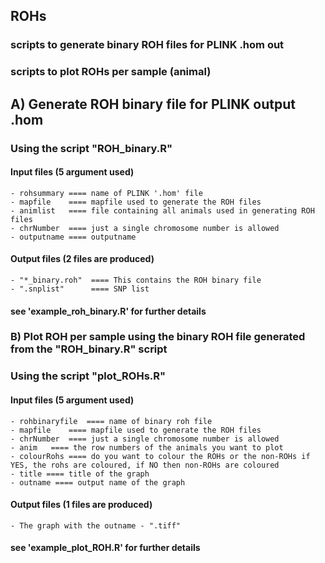 ## ROHs  
### scripts to generate binary ROH files for PLINK .hom out  
### scripts to plot ROHs per sample (animal)


## A) Generate ROH binary file for PLINK output .hom 
### Using the script "ROH_binary.R"  

#### Input files (5 argument used)  
    - rohsummary ==== name of PLINK '.hom' file  
    - mapfile    ==== mapfile used to generate the ROH files  
    - animlist   ==== file containing all animals used in generating ROH files  
    - chrNumber  ==== just a single chromosome number is allowed  
    - outputname ==== outputname

#### Output files (2 files are produced)
    - "*_binary.roh"  ==== This contains the ROH binary file  
    - ".snplist"      ==== SNP list  


#### see 'example_roh_binary.R' for further details




### B) Plot ROH per sample using the binary ROH file generated from the "ROH_binary.R" script  
### Using the script "plot_ROHs.R"  

#### Input files (5 argument used)  
    - rohbinaryfile  ==== name of binary roh file  
    - mapfile    ==== mapfile used to generate the ROH files  
    - chrNumber  ==== just a single chromosome number is allowed  
    - anim   ==== the row numbers of the animals you want to plot  
    - colourRohs ==== do you want to colour the ROHs or the non-ROHs if YES, the rohs are coloured, if NO then non-ROHs are coloured  
    - title ==== title of the graph  
    - outname ==== output name of the graph  

#### Output files (1 files are produced)  
    - The graph with the outname - ".tiff"  

#### see 'example_plot_ROH.R' for further details  


